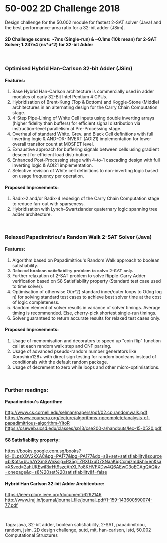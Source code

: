 # 50-002 2D Challenge 2018
Design challenge for the 50.002 module for fastest 2-SAT solver (Java) and the best performance-area ratio for a 32-bit adder (JSim).

#### 2D Challenge scores: ~7ms (Single-run) & ~0.1ms (10k mean) for 2-SAT Solver; 1.237e4 (ns*u^2) for 32-bit Adder 

</br >

### Optimised Hybrid Han-Carlson 32-bit Adder (JSim)
#### Features:
1) Base Hybrid Han-Carlson architecture is commercially used in adder modules of early 32-Bit Intel Pentium 4 CPUs.
2) Hybridisation of Brent-Kung (Top & Bottom) and Koggle-Stone (Middle) architectures in an alternating design for the Carry Chain Computation stage.
3) 4-Step Pipe-Lining of White Cell inputs using double inverting arrays (higher fidelity than buffers) for efficient signal distribution via instruction-level parallelism at Pre-Processing stage.
4) Overhaul of standard White, Grey, and Black Cell definitions with full inverting logic & AND-OR-INVERT (AOI21) implementation for lower overall transitor count at MOSFET level.
5) Exhaustive approach for buffering signals between cells using gradient descent for efficient load distribution.
6) Enhanced Post-Processing stage with 4-to-1 cascading design with full inverting logic & AOI21 implementation.
7) Selective revision of White cell definitions to non-inverting logic based on usage frequency per operation.

#### Proposed Improvements:
1) Radix-2 and/or Radix-4 redesign of the Carry Chain Computation stage to reduce fan-out with sparseness.
2) Hybridisation with Lynch–Swartzlander quaternary logic spanning tree adder architecture.

</br >

### Relaxed Papadimitriou's Random Walk 2-SAT Solver (Java)
#### Features:
1) Algorithm based on Papadimitriou's Random Walk approach to boolean satisfiability.
2) Relaxed boolean satisfiability problem to solve 2-SAT only.
3) Further relaxation of 2-SAT problem to solve Ripple-Carry Adder verification based on S8 Satisfiability property (Standard test case used to time solver).
4) Optimisation of otherwise O(n^2) standard inner/outer loops to O(log log n) for solving standard test cases to achieve best solver time at the cost of logic completeness.
5) Random element of solver results in variance of solver timings. Average timing is recommended. Else, cherry-pick shortest single-run timings.
6) Solver guaranteed to return accurate results for relaxed test cases only.  

#### Proposed Improvements:
1) Usage of memomisation and decorators to speed up "coin flip" function call at each random walk step and CNF parsing.
2) Usage of advanced pseudo-random number generators like Xoroshiro128+ with direct sign testing for random booleans instead of conditionals with the default random package.
3) Usage of decrement to zero while loops and other micro-optimisations. 

</br >

### Further readings:
#### Papadimitriou's Algorithm:
http://www.cs.cornell.edu/selman/papers/pdf/02.cp.randomwalk.pdf </br >
https://www.coursera.org/lecture/algorithms-npcomplete/analysis-of-papadimitrious-algorithm-YltoR </br >
https://cseweb.ucsd.edu/classes/sp13/cse200-a/handouts/lec-15-0520.pdf 
#### S8 Satisfiability property:
https://books.google.com.sg/books?id=0LpsXQV2kXAC&pg=PA177&lpg=PA177&dq=s8+set+satisfiability&source=bl&ots=bUhAYXmSWn&sig=R35gTZRXUxuD7SNaaKiqCcmjzm4&hl=en&sa=X&ved=2ahUKEwiRkrHt9szeAhXLPo8KHVFXDw4Q6AEwC3oECAgQAQ#v=onepage&q=s8%20set%20satisfiability&f=false

#### Hybrid Han Carlson 32-bit Adder Architecture:
https://ieeexplore.ieee.org/document/6292146 </br >
http://www.iraj.in/journal/journal_file/journal_pdf/1-159-143600590074-77.pdf

</br >

Tags: java, 32-bit adder, boolean satisfiability, 2-SAT, papadimitriou, random, jsim, 2D design challenge, sutd, mit, han-carlson, istd, 50.002 Computational Structures
